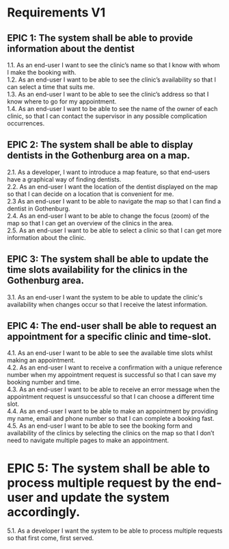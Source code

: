 # Requirements V1

## EPIC 1: The system shall be able to provide information about the dentist

1.1. As an end-user I want to see the clinic’s name so that I know with whom I make the booking with.  
1.2. As an end-user I want to be able to see the clinic’s availability so that I can select a time that suits me.  
1.3. As an end-user I want to be able to see the clinic’s address so that I know where to go for my appointment.  
1.4. As an end-user I want to be able to see the name of the owner of each clinic, so that I can contact the supervisor in any possible complication occurrences.  

## EPIC 2: The system shall be able to display dentists in the Gothenburg area on a map.

2.1. As a developer, I want to introduce a map feature, so that end-users have a graphical way of finding dentists.  
2.2. As an end-user I want the location of the dentist displayed on the map so that I can decide on a location that is convenient for me.  
2.3  As an end-user I want to be able to navigate the map so that I can find a dentist in Gothenburg.  
2.4. As an end-user I want to be able to change the focus (zoom) of the map so that I can get an overview of the clinics in the area.  
2.5. As an end-user I want to be able to select a clinic so that I can get more information about the clinic.  

## EPIC 3: The system shall be able to update the time slots availability for the clinics in the Gothenburg area.
3.1. As an end-user I want the system to be able to update the clinic's availability when changes occur so that I receive the latest information.

## EPIC 4: The end-user shall be able to request an appointment for a specific clinic and time-slot.
4.1. As an end-user I want to be able to see the available time slots whilst making an appointment.  
4.2. As an end-user I want to receive a confirmation with a unique reference number when my appointment request is successful so that I can save my booking number and time.  
4.3. As an end-user I want to be able to receive an error message when the appointment request is unsuccessful so that I can choose a different time slot.  
4.4. As an end-user I want to be able to make an appointment by providing my name, email and phone number so that I can complete a booking fast.  
4.5. As an end-user I want to be able to see the booking form and availability of the clinics by selecting the clinics on the map so that I don’t need to navigate multiple pages to make an appointment.  

# EPIC 5: The system shall be able to process multiple request by the end-user and update the system accordingly.

5.1. As a developer I want the system to be able to process multiple requests so that first come, first served.  